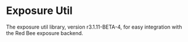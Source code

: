 # Exposure Util

The exposure util library, version r3.1.11-BETA-4, for easy integration with the Red Bee exposure backend.